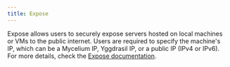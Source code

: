 ```yaml
---
title: Expose
---
```


Expose allows users to securely expose servers hosted on local machines or VMs to the public internet. Users are required to specify the machine's IP, which can be a Mycelium IP, Yggdrasil IP, or a public IP (IPv4 or IPv6). For more details, check the [Expose documentation](https://www.manual.grid.tf/documentation/dashboard/solutions/expose.html).
